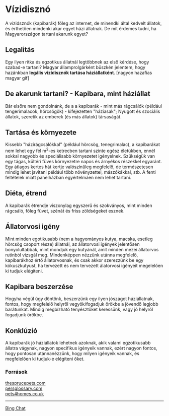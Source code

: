 # Vízidisznó

A vízidsznók (kapibarák) főleg az internet, de minendki által kedvelt állatok, és érthetően mindenki akar egyet házi állatnak. De mit érdemes tudni, ha Magyarországon tartani akarunk egyet?

## Legalitás
Egy ilyen ritka és egzotikus állatnál legtöbbnek az első kérdése, hogy szabad-e tartani? Magyar államprolgárként büszkén jelentem, hogy hazánkban **legális vizídisznók tartása háziállatként**. [nagyon hazafias magyar gif]

## De akarunk tartani? - Kapibara, mint háziállat
Bár elsőre nem gondolnánk, de a a kapibarák - mint más rágcsálók (például tengerimalacok, hörcsögök) - kifejezetten "háziasak"; Nyugott és szociális állatok, szeretik az emberek (és más állatok) társaságát.

## Tartása és környezete
Kissebb "házirágcsálókkal" (például hörcsög, tenegrimalac), a kapibarákat nem lehet egy fél m<sup>2</sup>-es ketrecben tartani szinte egész életükben, ennél sokkal nagyobb és speciálisabb környezetet igényelnek. Szükségük van egy tágas, kültéri füves környezetre napos és árnyékos részekkel egyaránt. Egy átlagos kertes hát kertje valószínűleg megfelelő, de természetesen mindig lehet javítani például több növényzettel, mászókákkal, stb. A fenti feltételek miatt panelházban egyértelmáen nem lehet tartani.

## Diéta, étrend
A kapibarák étrendje viszonylag egyszerű és szokványos, mint minden rágcsáló, főleg füvet, szénát és friss zöldségeket esznek.

## Állatorvosi igény
Mint minden egotikusabb (nem a hagyományos kutya, macska, esetleg hörcsög csoport része) állatnál, az állatorvosi igények jelentősen bonyolultabbak, mint mondjuk egy kutyánál, amit minden mezei állatorvos rutinból vizsgál meg. Mindenképpen nézzünk utánna megfelelő, kapibarákhoz értő állatorvosnak, és csak akkor szerezzünk be egy kókuszkutyust, ha tervezett és nem tervezett álatorvosi igényeit megelelően ki tudjuk elégíteni.

## Kapibara beszerzése
Hogyha végül úgy döntönk, beszerzünk egy ilyen jószágot háziállatnak, fontos, hogy megfelelő helyről vegyök/fogadjuk örökbe a jövendő legjobb barátunkat. Mindig megbízható tenyésztőket keressünk, vagy jó helyről fogadjunk örökbe.

## Konklúzió
A kapibarák jó háziállatok lehetnek azoknak, akik valami egzotikusabb állatra vágynak, nagyon specifikus igényeik vannak, ezért nagyon fontos, hogy pontosan utánnanézzünk, hogy milyen igényeik vannak, és megfelelően ki tudjuk-e elégíteni őket.

### Források
[thesprucepets.com](https://www.thesprucepets.com/capybara-pet-4101211)<br>
[persglossary.com](https://petsglossary.com/capybara-as-a-pet/)<br>
[pets4homes.co.uk](https://www.pets4homes.co.uk/pet-advice/can-you-keep-a-capybara-as-a-pet.html)<br>

<hr>

[Bing Chat](https://www.bing.com/search?q=Bing+AI)